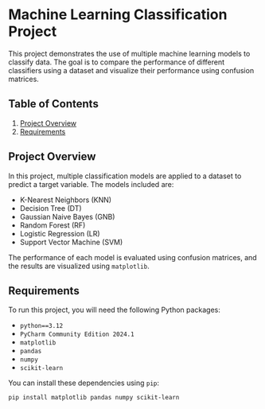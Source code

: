 # Machine Learning Classification Project

This project demonstrates the use of multiple machine learning models to classify data. The goal is to compare the performance of different classifiers using a dataset and visualize their performance using confusion matrices.

## Table of Contents
1. [Project Overview](#project-overview)
2. [Requirements](#requirements)

## Project Overview

In this project, multiple classification models are applied to a dataset to predict a target variable. The models included are:

- K-Nearest Neighbors (KNN)
- Decision Tree (DT)
- Gaussian Naive Bayes (GNB)
- Random Forest (RF)
- Logistic Regression (LR)
- Support Vector Machine (SVM)

The performance of each model is evaluated using confusion matrices, and the results are visualized using `matplotlib`.

## Requirements

To run this project, you will need the following Python packages:
- `python==3.12`
- `PyCharm Community Edition 2024.1`
- `matplotlib`
- `pandas`
- `numpy`
- `scikit-learn`

You can install these dependencies using `pip`:

```bash
pip install matplotlib pandas numpy scikit-learn

